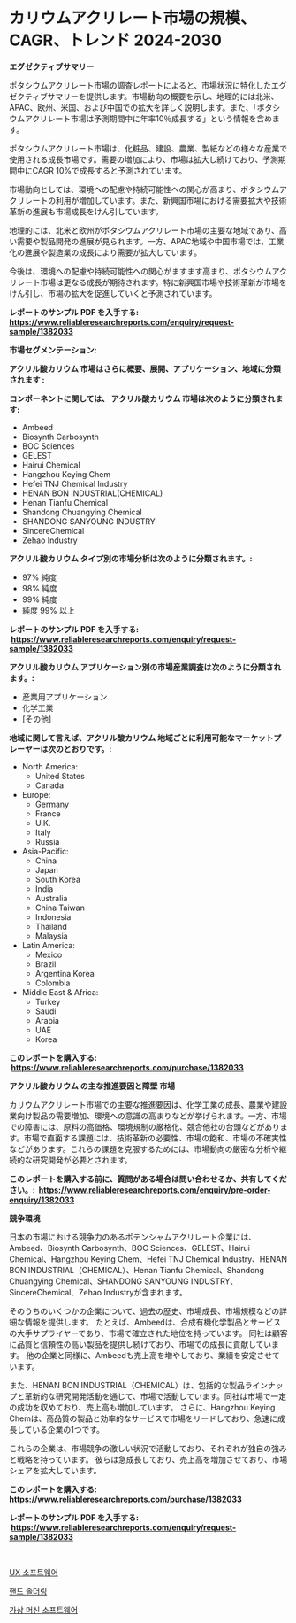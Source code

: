 <p><h1>カリウムアクリレート市場の規模、CAGR、トレンド 2024-2030</h1></p><p><strong>エグゼクティブサマリー</strong></p>
<p><p>ポタシウムアクリレート市場の調査レポートによると、市場状況に特化したエグゼクティブサマリーを提供します。市場動向の概要を示し、地理的には北米、APAC、欧州、米国、および中国での拡大を詳しく説明します。また、「ポタシウムアクリレート市場は予測期間中に年率10％成長する」という情報を含めます。</p><p>ポタシウムアクリレート市場は、化粧品、建設、農業、製紙などの様々な産業で使用される成長市場です。需要の増加により、市場は拡大し続けており、予測期間中にCAGR 10%で成長すると予測されています。</p><p>市場動向としては、環境への配慮や持続可能性への関心が高まり、ポタシウムアクリレートの利用が増加しています。また、新興国市場における需要拡大や技術革新の進展も市場成長をけん引しています。</p><p>地理的には、北米と欧州がポタシウムアクリレート市場の主要な地域であり、高い需要や製品開発の進展が見られます。一方、APAC地域や中国市場では、工業化の進展や製造業の成長により需要が拡大しています。</p><p>今後は、環境への配慮や持続可能性への関心がますます高まり、ポタシウムアクリレート市場は更なる成長が期待されます。特に新興国市場や技術革新が市場をけん引し、市場の拡大を促進していくと予測されています。</p></p>
<p><strong>レポートのサンプル PDF を入手する: <a href="https://www.reliableresearchreports.com/enquiry/request-sample/1382033">https://www.reliableresearchreports.com/enquiry/request-sample/1382033</a></strong></p>
<p><strong>市場セグメンテーション:</strong></p>
<p><strong> アクリル酸カリウム 市場はさらに概要、展開、アプリケーション、地域に分類されます :</strong></p>
<p><strong>コンポーネントに関しては、 アクリル酸カリウム 市場は次のように分類されます: &nbsp;</strong></p>
<p><ul><li>Ambeed</li><li>Biosynth Carbosynth</li><li>BOC Sciences</li><li>GELEST</li><li>Hairui Chemical</li><li>Hangzhou Keying Chem</li><li>Hefei TNJ Chemical Industry</li><li>HENAN BON INDUSTRIAL(CHEMICAL)</li><li>Henan Tianfu Chemical</li><li>Shandong Chuangying Chemical</li><li>SHANDONG SANYOUNG INDUSTRY</li><li>SincereChemical</li><li>Zehao Industry</li></ul></p>
<p><strong> アクリル酸カリウム タイプ別の市場分析は次のように分類されます。:</strong></p>
<p><ul><li>97% 純度</li><li>98% 純度</li><li>99% 純度</li><li>純度 99% 以上</li></ul></p>
<p><strong>レポートのサンプル PDF を入手する: &nbsp;<a href="https://www.reliableresearchreports.com/enquiry/request-sample/1382033">https://www.reliableresearchreports.com/enquiry/request-sample/1382033</a></strong></p>
<p><strong> アクリル酸カリウム アプリケーション別の市場産業調査は次のように分類されます。:</strong></p>
<p><ul><li>産業用アプリケーション</li><li>化学工業</li><li>[その他]</li></ul></p>
<p><strong>地域に関して言えば、アクリル酸カリウム 地域ごとに利用可能なマーケットプレーヤーは次のとおりです。:</strong></p>
<p><ul>
    <li>
        North America:
        <ul>
            <li>United States</li>
            <li>Canada</li>
        </ul>
    </li>
    <li>
        Europe:
        <ul>
            <li>Germany</li>
            <li>France</li>
            <li>U.K.</li>
            <li>Italy</li>
            <li>Russia</li>
        </ul>
    </li>
    <li>
        Asia-Pacific:
        <ul>
            <li>China</li>
            <li>Japan</li>
            <li>South Korea</li>
            <li>India</li>
            <li>Australia</li>
            <li>China Taiwan</li>
            <li>Indonesia</li>
            <li>Thailand</li>
            <li>Malaysia</li>
        </ul>
    </li>
    <li>
        Latin America:
        <ul>
            <li>Mexico</li>
            <li>Brazil</li>
            <li>Argentina Korea</li>
            <li>Colombia</li>
        </ul>
    </li>
    <li>
        Middle East & Africa:
        <ul>
            <li>Turkey</li>
            <li>Saudi</li>
            <li>Arabia</li>
            <li>UAE</li>
            <li>Korea</li>
        </ul>
    </li>
    </ul></p>
<p><strong>このレポートを購入する: &nbsp;<a href="https://www.reliableresearchreports.com/purchase/1382033">https://www.reliableresearchreports.com/purchase/1382033</a></strong></p>
<p><strong>アクリル酸カリウム の主な推進要因と障壁 市場</strong></p>
<p><p>カリウムアクリレート市場での主要な推進要因は、化学工業の成長、農業や建設業向け製品の需要増加、環境への意識の高まりなどが挙げられます。一方、市場での障害には、原料の高価格、環境規制の厳格化、競合他社の台頭などがあります。市場で直面する課題には、技術革新の必要性、市場の飽和、市場の不確実性などがあります。これらの課題を克服するためには、市場動向の厳密な分析や継続的な研究開発が必要とされます。</p></p>
<p><strong>このレポートを購入する前に、質問がある場合は問い合わせるか、共有してください。:&nbsp; <a href="https://www.reliableresearchreports.com/enquiry/pre-order-enquiry/1382033">https://www.reliableresearchreports.com/enquiry/pre-order-enquiry/1382033</a></strong></p>
<p><strong>競争環境</strong></p>
<p><p>日本の市場における競争力のあるポテンシャムアクリレート企業には、Ambeed、Biosynth Carbosynth、BOC Sciences、GELEST、Hairui Chemical、Hangzhou Keying Chem、Hefei TNJ Chemical Industry、HENAN BON INDUSTRIAL（CHEMICAL）、Henan Tianfu Chemical、Shandong Chuangying Chemical、SHANDONG SANYOUNG INDUSTRY、SincereChemical、Zehao Industryが含まれます。</p><p>そのうちのいくつかの企業について、過去の歴史、市場成長、市場規模などの詳細な情報を提供します。 たとえば、Ambeedは、合成有機化学製品とサービスの大手サプライヤーであり、市場で確立された地位を持っています。 同社は顧客に品質と信頼性の高い製品を提供し続けており、市場での成長に貢献しています。 他の企業と同様に、Ambeedも売上高を増やしており、業績を安定させています。</p><p>また、HENAN BON INDUSTRIAL（CHEMICAL）は、包括的な製品ラインナップと革新的な研究開発活動を通じて、市場で活動しています。同社は市場で一定の成功を収めており、売上高も増加しています。 さらに、Hangzhou Keying Chemは、高品質の製品と効率的なサービスで市場をリードしており、急速に成長している企業の1つです。</p><p>これらの企業は、市場競争の激しい状況で活動しており、それぞれが独自の強みと戦略を持っています。 彼らは急成長しており、売上高を増加させており、市場シェアを拡大しています。</p></p>
<p><strong>このレポートを購入する: &nbsp; <a href="https://www.reliableresearchreports.com/purchase/1382033">https://www.reliableresearchreports.com/purchase/1382033</a></strong></p>
<p><strong>レポートのサンプル PDF を入手する: &nbsp;<a href="https://www.reliableresearchreports.com/enquiry/request-sample/1382033">https://www.reliableresearchreports.com/enquiry/request-sample/1382033</a></strong><strong></strong></p>
<p>&nbsp;</p>
<p><p><a href="https://github.com/CorEmtymerich56566/Market-Research-Report-List-1/blob/main/444178811326.md">UX 소프트웨어</a></p><p><a href="https://medium.com/@georgebesoiu20221/%EC%86%90%EB%95%80%EB%82%A0-%EB%95%8C-%EC%9E%A5%EB%B6%80%EC%8B%9C%EC%9E%A5-%EC%A0%84%EB%A7%9D-%EC%82%B0%EC%97%85-%EA%B0%9C%EC%9A%94-%EB%B0%8F-%EC%98%88%EC%B8%A1-2024%EB%85%84%EB%B6%80%ED%84%B0-2031%EB%85%84-0efda257ac07">핸드 솔더링</a></p><p><a href="https://github.com/GabrielBlanda5656/Market-Research-Report-List-1/blob/main/715783311325.md">가상 머신 소프트웨어</a></p></p>